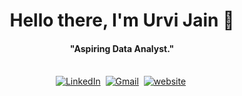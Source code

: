 <p>
  <h1 align="center"><b>Hello there, I'm Urvi Jain 👋</b></h1>
</p>

<p>
  <h4 align="center"><b>"Aspiring Data Analyst."</b></h4>
</p>


<p align="center">
<br>
<a href="https://www.linkedin.com/in/urvi-jain3012/" target="_blank"><img src="https://img.shields.io/badge/linkedin-%230077B5.svg?&style=for-the-badge&logo=linkedin&logoColor=white" alt="LinkedIn" /></a>&nbsp;
<a href="mailto:urvijain3012@gmail.com" target="_blank"><img src="https://img.shields.io/badge/gmail-%23D14836.svg?&style=for-the-badge&logo=gmail&logoColor=white" alt="Gmail"/></a>&nbsp;
<a href="https://urvijain.me/" target="_blank"><img src="https://img.shields.io/badge/Website-0038FE?style=for-the-badge&logo=globe&logoColor=white" alt="website"/></a>&nbsp;
<br>

